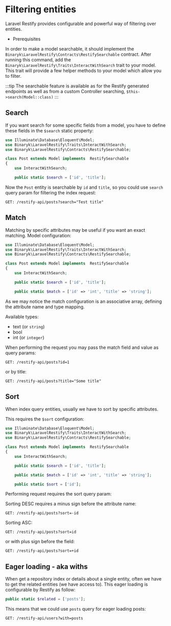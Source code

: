 # Filtering entities

Laravel Restify provides configurable and powerful way of filtering over entities. 

- Prerequisites

In order to make a model searchable, it should implement the `Binaryk\LaravelRestify\Contracts\RestifySearchable` contract.
After running this command, add the `Binaryk\LaravelRestify\Traits\InteractWithSearch` trait to your model. 
This trait will provide a few helper methods to your model which allow you to filter.

:::tip
The searchable feature is available as for the Restify generated endpoints as well as from a custom Controller searching,
`$this->search(Model::class)`
:::

## Search

If you want search for some specific fields from a model, you have to define these fields in the `$search` static 
property:

```php
use Illuminate\Database\Eloquent\Model;
use Binaryk\LaravelRestify\Traits\InteractWithSearch;
use Binaryk\LaravelRestify\Contracts\RestifySearchable;

class Post extends Model implements  RestifySearchable
{
    use InteractWithSearch;

    public static $search = ['id', 'title'];
```

Now the `Post` entity is searchable by `id` and `title`, so you could use `search` query param for filtering the index 
request: 

```http request
GET: /restify-api/posts?search="Test title"
```

## Match

Matching by specific attributes may be useful if you want an exact matching. Model 
configuration:

```php
use Illuminate\Database\Eloquent\Model;
use Binaryk\LaravelRestify\Traits\InteractWithSearch;
use Binaryk\LaravelRestify\Contracts\RestifySearchable;

class Post extends Model implements  RestifySearchable
{
    use InteractWithSearch;

    public static $search = ['id', 'title'];

    public static $match = ['id' => 'int', 'title' => 'string'];

```

As we may notice the match configuration is an associative array, defining the attribute name and type mapping. 

Available types:

- text (or `string`)
- bool
- int (or `integer`)

When performing the request you may pass the match field and value as query params:

```http request
GET: /restify-api/posts?id=1
```

or by title:

```http request
GET: /restify-api/posts?title="Some title"
```


## Sort 
When index query entities, usually we have to sort by specific attributes. 

This requires the `$sort` configuration:

```php
use Illuminate\Database\Eloquent\Model;
use Binaryk\LaravelRestify\Traits\InteractWithSearch;
use Binaryk\LaravelRestify\Contracts\RestifySearchable;

class Post extends Model implements  RestifySearchable
{
    use InteractWithSearch;

    public static $search = ['id', 'title'];

    public static $match = ['id' => 'int', 'title' => 'string'];

    public static $sort = ['id'];
```
 
 Performing request requires the sort query param: 
 
 Sorting DESC requires a minus sign before the attribute name:
 
 ```http request
GET: /restify-api/posts?sort=-id
```

 Sorting ASC:
 
 ```http request
GET: /restify-api/posts?sort=id
```

or with plus sign before the field:

 ```http request
GET: /restify-api/posts?sort=+id
```

## Eager loading - aka withs

When get a repository index or details about a single entity, often we have to get the related entities (we have access to).
This eager loading is configurable by Restify as follow: 

```php
public static $related = ['posts'];
```

This means that we could use `posts` query for eager loading posts:

```http request
GET: /restify-api/users?with=posts
```


